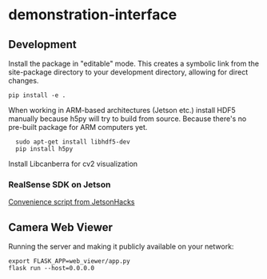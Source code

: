 # demonstration-interface
## Development
Install the package in "editable" mode. This creates a symbolic link from the site-package directory to your development directory, allowing for direct changes.
```
pip install -e .
```

When working in ARM-based architectures (Jetson etc.) install HDF5 manually because h5py will try to build from source. Because there's no pre-built package for ARM computers yet.

```
  sudo apt-get install libhdf5-dev
  pip install h5py
```

Install Libcanberra for cv2 visualization

### RealSense SDK on Jetson
[Convenience script from JetsonHacks](https://jetsonhacks.com/2019/12/22/install-realsense-camera-in-5-minutes-jetson-nano/)

## Camera Web Viewer
Running the server and making it publicly available on your network:
```
export FLASK_APP=web_viewer/app.py
flask run --host=0.0.0.0 
```